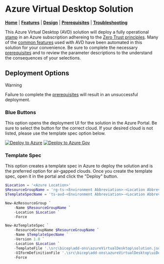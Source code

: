 # Azure Virtual Desktop Solution

[**Home**](./README.md) | [**Features**](./docs/features.md) | [**Design**](./docs/design.md) | [**Prerequisites**](./docs/prerequisites.md) | [**Troubleshooting**](./docs/troubleshooting.md)

This Azure Virtual Desktop (AVD) solution will deploy a fully operational [stamp](https://learn.microsoft.com/azure/architecture/patterns/deployment-stamp) in an Azure subscription adhereing to the [Zero Trust principles](https://learn.microsoft.com/security/zero-trust/azure-infrastructure-avd). Many of the [common features](./docs/features.md) used with AVD have been automated in this solution for your convenience. Be sure to complete the necessary [prerequisites](./docs/prerequisites.md) and to review the parameter descriptions to the understand the consequences of your selections.

## Deployment Options

> [!WARNING]
> Failure to complete the [prerequisites](./docs/prerequisites.md) will result in an unsuccessful deployment.

### Blue Buttons

This option opens the deployment UI for the solution in the Azure Portal. Be sure to select the button for the correct cloud. If your desired cloud is not listed, please use the template spec option below.

[![Deploy to Azure](https://aka.ms/deploytoazurebutton)](https://portal.azure.com/#blade/Microsoft_Azure_CreateUIDef/CustomDeploymentBlade/uri/https%3A%2F%2Fraw.githubusercontent.com%2FAzure%2Fmissionlz%2Fmain%2Fsrc%2Fbicep%2Fadd-ons%2FazureVirtualDesktop%2Fsolution.json/uiFormDefinitionUri/https%3A%2F%2Fraw.githubusercontent.com%2FAzure%2Fmissionlz%2Fmain%2Fsrc%2Fbicep%2Fadd-ons%2FazureVirtualDesktop%2FuiDefinition.json)
[![Deploy to Azure Gov](https://aka.ms/deploytoazuregovbutton)](https://portal.azure.us/#blade/Microsoft_Azure_CreateUIDef/CustomDeploymentBlade/uri/https%3A%2F%2Fraw.githubusercontent.com%2FAzure%2Fmissionlz%2Fmain%2Fsrc%2Fbicep%2Fadd-ons%2FazureVirtualDesktop%2Fsolution.json/uiFormDefinitionUri/https%3A%2F%2Fraw.githubusercontent.com%2FAzure%2Fmissionlz%2Fmain%2Fsrc%2Fbicep%2Fadd-ons%2FazureVirtualDesktop%2FuiDefinition.json)

### Template Spec

This option creates a template spec in Azure to deploy the solution and is the preferred option for air-gapped clouds. Once you create the template spec, open it in the portal and click the "Deploy" button.

````powershell
$Location = '<Azure Location>'
$ResourceGroupName = 'rg-ts-<Environment Abbreviation>-<Location Abbreviation>'
$TemplateSpecName = 'ts-avd-<Environment Abbreviation>-<Location Abbreviation>'

New-AzResourceGroup `
    -Name $ResourceGroupName `
    -Location $Location `
    -Force

New-AzTemplateSpec `
    -ResourceGroupName $ResourceGroupName `
    -Name $TemplateSpecName `
    -Version 1.0 `
    -Location $Location `
    -TemplateFile '.\src\bicep\add-ons\azureVirtualDesktop\solution.json' `
    -UIFormDefinitionFile '.\src\bicep\add-ons\azureVirtualDesktop\uiDefinition.json' `
    -Force
````
